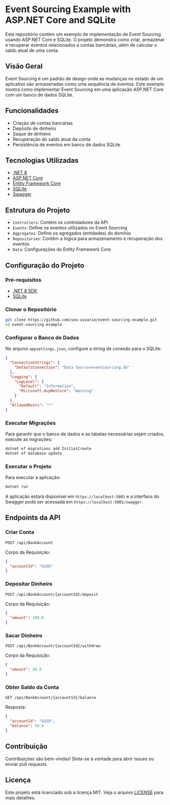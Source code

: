 # Event Sourcing Example with ASP.NET Core and SQLite

Este repositório contém um exemplo de implementação de Event Sourcing usando ASP.NET Core e SQLite. O projeto demonstra como criar, armazenar e recuperar eventos relacionados a contas bancárias, além de calcular o saldo atual de uma conta.

## Visão Geral

Event Sourcing é um padrão de design onde as mudanças no estado de um aplicativo são armazenadas como uma sequência de eventos. Este exemplo mostra como implementar Event Sourcing em uma aplicação ASP.NET Core com um banco de dados SQLite.

## Funcionalidades

- Criação de contas bancárias
- Depósito de dinheiro
- Saque de dinheiro
- Recuperação do saldo atual da conta
- Persistência de eventos em banco de dados SQLite

## Tecnologias Utilizadas

- [.NET 8](https://dotnet.microsoft.com/)
- [ASP.NET Core](https://docs.microsoft.com/aspnet/core)
- [Entity Framework Core](https://docs.microsoft.com/ef/core)
- [SQLite](https://www.sqlite.org/index.html)
- [Swagger](https://swagger.io/)

## Estrutura do Projeto

- `Controllers`: Contém os controladores da API
- `Events`: Define os eventos utilizados no Event Sourcing
- `Aggregates`: Define os agregados (entidades) do domínio
- `Repositories`: Contém a lógica para armazenamento e recuperação dos eventos
- `Data`: Configurações do Entity Framework Core

## Configuração do Projeto

### Pré-requisitos

- [.NET 8 SDK](https://dotnet.microsoft.com/download/dotnet/8.0)
- [SQLite](https://www.sqlite.org/download.html)

### Clonar o Repositório

```bash
git clone https://github.com/seu-usuario/event-sourcing-example.git
cd event-sourcing-example
```

### Configurar o Banco de Dados

No arquivo `appsettings.json`, configure a string de conexão para o SQLite:

```json
{
  "ConnectionStrings": {
    "DefaultConnection": "Data Source=eventsourcing.db"
  },
  "Logging": {
    "LogLevel": {
      "Default": "Information",
      "Microsoft.AspNetCore": "Warning"
    }
  },
  "AllowedHosts": "*"
}
```

### Executar Migrações

Para garantir que o banco de dados e as tabelas necessárias sejam criados, execute as migrações:

```bash
dotnet ef migrations add InitialCreate
dotnet ef database update
```

### Executar o Projeto

Para executar a aplicação:

```bash
dotnet run
```

A aplicação estará disponível em `https://localhost:5001` e a interface do Swagger pode ser acessada em `https://localhost:5001/swagger`.

## Endpoints da API

### Criar Conta

```http
POST /api/BankAccount
```

Corpo da Requisição:

```json
{
  "accountId": "GUID"
}
```

### Depositar Dinheiro

```http
POST /api/BankAccount/{accountId}/deposit
```

Corpo da Requisição:

```json
{
  "amount": 100.0
}
```

### Sacar Dinheiro

```http
POST /api/BankAccount/{accountId}/withdraw
```

Corpo da Requisição:

```json
{
  "amount": 50.0
}
```

### Obter Saldo da Conta

```http
GET /api/BankAccount/{accountId}/balance
```

Resposta:

```json
{
  "accountId": "GUID",
  "balance": 50.0
}
```

## Contribuição

Contribuições são bem-vindas! Sinta-se à vontade para abrir issues ou enviar pull requests.

## Licença

Este projeto está licenciado sob a licença MIT. Veja o arquivo [LICENSE](LICENSE) para mais detalhes.
